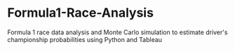 # Formula1-Race-Analysis
Formula 1 race data analysis and Monte Carlo simulation to estimate driver's championship probabilities using Python and Tableau
